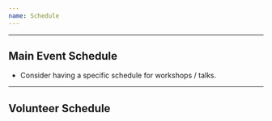 ```yaml
---
name: Schedule
---
```





---
Main Event Schedule
---

- Consider having a specific schedule for workshops / talks.


---
Volunteer Schedule
---